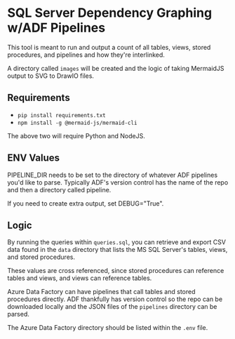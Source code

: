 # SQL Server  Dependency Graphing w/ADF Pipelines

This tool is meant to run and output a count of all tables, views, stored procedures, and pipelines and how they're interlinked.

A directory called `images` will be created and the logic of taking MermaidJS output to SVG to DrawIO files.

## Requirements

- `pip install requirements.txt`
- `npm install -g @mermaid-js/mermaid-cli`

The above two will require Python and NodeJS.

## ENV Values

PIPELINE_DIR needs to be set to the directory of whatever ADF pipelines you'd like to parse.
Typically ADF's version control has the name of the repo and then a directory called pipeline.

If you need to create extra output, set DEBUG="True".

## Logic

By running the queries within `queries.sql`, you can retrieve and export CSV data found in the `data` directory that lists the MS SQL Server's tables, views, and stored procedures.

These values are cross referenced, since stored procedures can reference tables and views, and views can reference tables.

Azure Data Factory can have pipelines that call tables and stored procedures directly.
ADF thankfully has version control so the repo can be downloaded locally and the JSON files of the `pipelines` directory can be parsed.

The Azure Data Factory directory should be listed within the `.env` file.

